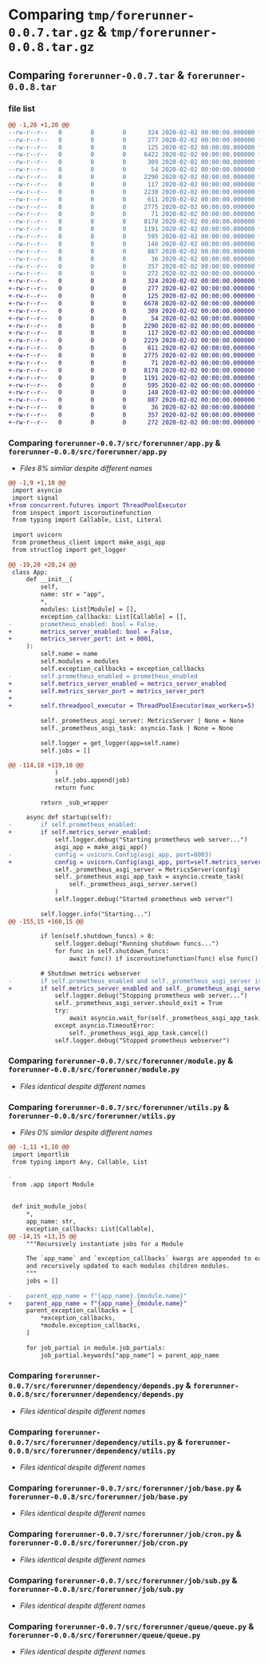 # Comparing `tmp/forerunner-0.0.7.tar.gz` & `tmp/forerunner-0.0.8.tar.gz`

## Comparing `forerunner-0.0.7.tar` & `forerunner-0.0.8.tar`

### file list

```diff
@@ -1,20 +1,20 @@
--rw-r--r--   0        0        0      324 2020-02-02 00:00:00.000000 forerunner-0.0.7/Makefile
--rw-r--r--   0        0        0      277 2020-02-02 00:00:00.000000 forerunner-0.0.7/README.md
--rw-r--r--   0        0        0      125 2020-02-02 00:00:00.000000 forerunner-0.0.7/src/forerunner/__init__.py
--rw-r--r--   0        0        0     6422 2020-02-02 00:00:00.000000 forerunner-0.0.7/src/forerunner/app.py
--rw-r--r--   0        0        0      309 2020-02-02 00:00:00.000000 forerunner-0.0.7/src/forerunner/cli.py
--rw-r--r--   0        0        0       54 2020-02-02 00:00:00.000000 forerunner-0.0.7/src/forerunner/console.py
--rw-r--r--   0        0        0     2290 2020-02-02 00:00:00.000000 forerunner-0.0.7/src/forerunner/module.py
--rw-r--r--   0        0        0      117 2020-02-02 00:00:00.000000 forerunner-0.0.7/src/forerunner/server.py
--rw-r--r--   0        0        0     2230 2020-02-02 00:00:00.000000 forerunner-0.0.7/src/forerunner/utils.py
--rw-r--r--   0        0        0      611 2020-02-02 00:00:00.000000 forerunner-0.0.7/src/forerunner/dependency/depends.py
--rw-r--r--   0        0        0     2775 2020-02-02 00:00:00.000000 forerunner-0.0.7/src/forerunner/dependency/utils.py
--rw-r--r--   0        0        0       71 2020-02-02 00:00:00.000000 forerunner-0.0.7/src/forerunner/job/__init__.py
--rw-r--r--   0        0        0     8178 2020-02-02 00:00:00.000000 forerunner-0.0.7/src/forerunner/job/base.py
--rw-r--r--   0        0        0     1191 2020-02-02 00:00:00.000000 forerunner-0.0.7/src/forerunner/job/cron.py
--rw-r--r--   0        0        0      595 2020-02-02 00:00:00.000000 forerunner-0.0.7/src/forerunner/job/sub.py
--rw-r--r--   0        0        0      148 2020-02-02 00:00:00.000000 forerunner-0.0.7/src/forerunner/queue/__init__.py
--rw-r--r--   0        0        0      887 2020-02-02 00:00:00.000000 forerunner-0.0.7/src/forerunner/queue/queue.py
--rw-r--r--   0        0        0       36 2020-02-02 00:00:00.000000 forerunner-0.0.7/.gitignore
--rw-r--r--   0        0        0      357 2020-02-02 00:00:00.000000 forerunner-0.0.7/pyproject.toml
--rw-r--r--   0        0        0      272 2020-02-02 00:00:00.000000 forerunner-0.0.7/PKG-INFO
+-rw-r--r--   0        0        0      324 2020-02-02 00:00:00.000000 forerunner-0.0.8/Makefile
+-rw-r--r--   0        0        0      277 2020-02-02 00:00:00.000000 forerunner-0.0.8/README.md
+-rw-r--r--   0        0        0      125 2020-02-02 00:00:00.000000 forerunner-0.0.8/src/forerunner/__init__.py
+-rw-r--r--   0        0        0     6678 2020-02-02 00:00:00.000000 forerunner-0.0.8/src/forerunner/app.py
+-rw-r--r--   0        0        0      309 2020-02-02 00:00:00.000000 forerunner-0.0.8/src/forerunner/cli.py
+-rw-r--r--   0        0        0       54 2020-02-02 00:00:00.000000 forerunner-0.0.8/src/forerunner/console.py
+-rw-r--r--   0        0        0     2290 2020-02-02 00:00:00.000000 forerunner-0.0.8/src/forerunner/module.py
+-rw-r--r--   0        0        0      117 2020-02-02 00:00:00.000000 forerunner-0.0.8/src/forerunner/server.py
+-rw-r--r--   0        0        0     2229 2020-02-02 00:00:00.000000 forerunner-0.0.8/src/forerunner/utils.py
+-rw-r--r--   0        0        0      611 2020-02-02 00:00:00.000000 forerunner-0.0.8/src/forerunner/dependency/depends.py
+-rw-r--r--   0        0        0     2775 2020-02-02 00:00:00.000000 forerunner-0.0.8/src/forerunner/dependency/utils.py
+-rw-r--r--   0        0        0       71 2020-02-02 00:00:00.000000 forerunner-0.0.8/src/forerunner/job/__init__.py
+-rw-r--r--   0        0        0     8178 2020-02-02 00:00:00.000000 forerunner-0.0.8/src/forerunner/job/base.py
+-rw-r--r--   0        0        0     1191 2020-02-02 00:00:00.000000 forerunner-0.0.8/src/forerunner/job/cron.py
+-rw-r--r--   0        0        0      595 2020-02-02 00:00:00.000000 forerunner-0.0.8/src/forerunner/job/sub.py
+-rw-r--r--   0        0        0      148 2020-02-02 00:00:00.000000 forerunner-0.0.8/src/forerunner/queue/__init__.py
+-rw-r--r--   0        0        0      887 2020-02-02 00:00:00.000000 forerunner-0.0.8/src/forerunner/queue/queue.py
+-rw-r--r--   0        0        0       36 2020-02-02 00:00:00.000000 forerunner-0.0.8/.gitignore
+-rw-r--r--   0        0        0      357 2020-02-02 00:00:00.000000 forerunner-0.0.8/pyproject.toml
+-rw-r--r--   0        0        0      272 2020-02-02 00:00:00.000000 forerunner-0.0.8/PKG-INFO
```

### Comparing `forerunner-0.0.7/src/forerunner/app.py` & `forerunner-0.0.8/src/forerunner/app.py`

 * *Files 8% similar despite different names*

```diff
@@ -1,9 +1,10 @@
 import asyncio
 import signal
+from concurrent.futures import ThreadPoolExecutor
 from inspect import iscoroutinefunction
 from typing import Callable, List, Literal
 
 import uvicorn
 from prometheus_client import make_asgi_app
 from structlog import get_logger
 
@@ -19,20 +20,24 @@
 class App:
     def __init__(
         self,
         name: str = "app",
         *,
         modules: List[Module] = [],
         exception_callbacks: List[Callable] = [],
-        prometheus_enabled: bool = False,
+        metrics_server_enabled: bool = False,
+        metrics_server_port: int = 8001,
     ):
         self.name = name
         self.modules = modules
         self.exception_callbacks = exception_callbacks
-        self.prometheus_enabled = prometheus_enabled
+        self.metrics_server_enabled = metrics_server_enabled
+        self.metrics_server_port = metrics_server_port
+
+        self.threadpool_executor = ThreadPoolExecutor(max_workers=5)
 
         self._prometheus_asgi_server: MetricsServer | None = None
         self._prometheus_asgi_task: asyncio.Task | None = None
 
         self.logger = get_logger(app=self.name)
         self.jobs = []
 
@@ -114,18 +119,18 @@
             )
             self.jobs.append(job)
             return func
 
         return _sub_wrapper
 
     async def startup(self):
-        if self.prometheus_enabled:
+        if self.metrics_server_enabled:
             self.logger.debug("Starting prometheus web server...")
             asgi_app = make_asgi_app()
-            config = uvicorn.Config(asgi_app, port=8003)
+            config = uvicorn.Config(asgi_app, port=self.metrics_server_port)
             self._prometheus_asgi_server = MetricsServer(config)
             self._prometheus_asgi_app_task = asyncio.create_task(
                 self._prometheus_asgi_server.serve()
             )
             self.logger.debug("Started prometheus web server")
 
         self.logger.info("Starting...")
@@ -155,15 +160,15 @@
 
         if len(self.shutdown_funcs) > 0:
             self.logger.debug("Running shutdown funcs...")
             for func in self.shutdown_funcs:
                 await func() if iscoroutinefunction(func) else func()
 
         # Shutdown metrics webserver
-        if self.prometheus_enabled and self._prometheus_asgi_server is not None:
+        if self.metrics_server_enabled and self._prometheus_asgi_server is not None:
             self.logger.debug("Stopping prometheus web server...")
             self._prometheus_asgi_server.should_exit = True
             try:
                 await asyncio.wait_for(self._prometheus_asgi_app_task, timeout=30)
             except asyncio.TimeoutError:
                 self._prometheus_asgi_app_task.cancel()
             self.logger.debug("Stopped prometheus webserver")
```

### Comparing `forerunner-0.0.7/src/forerunner/module.py` & `forerunner-0.0.8/src/forerunner/module.py`

 * *Files identical despite different names*

### Comparing `forerunner-0.0.7/src/forerunner/utils.py` & `forerunner-0.0.8/src/forerunner/utils.py`

 * *Files 0% similar despite different names*

```diff
@@ -1,11 +1,10 @@
 import importlib
 from typing import Any, Callable, List
 
-
 from .app import Module
 
 
 def init_module_jobs(
     *,
     app_name: str,
     exception_callbacks: List[Callable],
@@ -14,15 +13,15 @@
     """Recursively instantiate jobs for a Module
 
     The `app_name` and `exception_callbacks` kwargs are appended to each module's jobs
     and recursively updated to each modules children modules.
     """
     jobs = []
 
-    parent_app_name = f"{app_name}.{module.name}"
+    parent_app_name = f"{app_name}_{module.name}"
     parent_exception_callbacks = [
         *exception_callbacks,
         *module.exception_callbacks,
     ]
 
     for job_partial in module.job_partials:
         job_partial.keywords["app_name"] = parent_app_name
```

### Comparing `forerunner-0.0.7/src/forerunner/dependency/depends.py` & `forerunner-0.0.8/src/forerunner/dependency/depends.py`

 * *Files identical despite different names*

### Comparing `forerunner-0.0.7/src/forerunner/dependency/utils.py` & `forerunner-0.0.8/src/forerunner/dependency/utils.py`

 * *Files identical despite different names*

### Comparing `forerunner-0.0.7/src/forerunner/job/base.py` & `forerunner-0.0.8/src/forerunner/job/base.py`

 * *Files identical despite different names*

### Comparing `forerunner-0.0.7/src/forerunner/job/cron.py` & `forerunner-0.0.8/src/forerunner/job/cron.py`

 * *Files identical despite different names*

### Comparing `forerunner-0.0.7/src/forerunner/job/sub.py` & `forerunner-0.0.8/src/forerunner/job/sub.py`

 * *Files identical despite different names*

### Comparing `forerunner-0.0.7/src/forerunner/queue/queue.py` & `forerunner-0.0.8/src/forerunner/queue/queue.py`

 * *Files identical despite different names*

